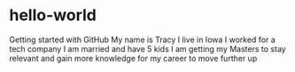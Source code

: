 # hello-world
Getting started with GitHub
My name is Tracy
I live in Iowa
I worked for a tech company
I am married and have 5 kids
I am getting my Masters to stay relevant and gain more knowledge for my career to move further up
